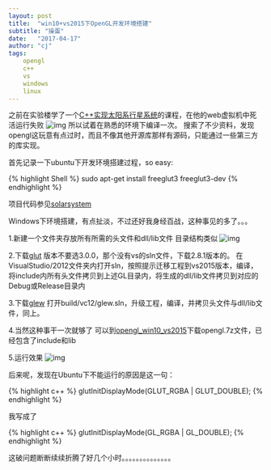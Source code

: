 ```yaml
---
layout: post
title:  "win10+vs2015下OpenGL开发环境搭建"
subtitle: "操蛋"
date:   "2017-04-17" 
author: "cj"
tags:
    opengl
    c++
    vs
    windows
    linux
---
```


之前在实验楼学了一个[C++实现太阳系行星系统](https://www.shiyanlou.com/courses/558)的课程，在他的web虚拟机中死活运行失败
![img](http://115.231.175.17/img/solar_system_execute_error.png)
所以试着在熟悉的环境下编译一次。
搜索了不少资料，发现opengl这玩意有点过时，而且不像其他开源库那样有源码，只能通过一些第三方的库实现。

首先记录一下ubuntu下开发环境搭建过程，so easy:

{% highlight Shell %}
sudo apt-get install freeglut3 freeglut3-dev
{% endhighlight %}

项目代码参见[solarsystem](https://github.com/captainwong/shiyanlou_cpp/tree/master/solarsystem)

Windows下环境搭建，有点扯淡，不过还好我身经百战，这种事见的多了。。。

1.新建一个文件夹存放所有所需的头文件和dll/lib文件
目录结构类似
![img](http://115.231.175.17/img/opengl_file_structure.png)

2.下载[glut](http://freeglut.sourceforge.net/index.php#download)
版本不要选3.0.0，那个没有vs的sln文件，下载2.8.1版本的。
在VisualStudio/2012文件夹内打开sln，按照提示迁移工程到vs2015版本，编译，将include内所有头文件拷贝到上述GL目录内，将生成的dll/lib文件拷贝到对应的Debug或Release目录内

3.下载[glew](http://glew.sourceforge.net/)
打开build/vc12/glew.sln，升级工程，编译，并拷贝头文件与dll/lib文件，同上。

4.当然这种事干一次就够了
可以到[opengl_win10_vs2015](https://github.com/captainwong/opengl_win10_vs2015)下载opengl.7z文件，已经包含了include和lib

5.运行效果
![img](http://115.231.175.17/img/solar_system.png)

后来呢，发现在Ubuntu下不能运行的原因是这一句：

{% highlight c++ %}
glutInitDisplayMode(GLUT_RGBA | GLUT_DOUBLE);
{% endhighlight %}

我写成了

{% highlight c++ %}
glutInitDisplayMode(GL_RGBA | GL_DOUBLE);
{% endhighlight %}

这破问题断断续续折腾了好几个小时。。。。。。。。。。。。。。


